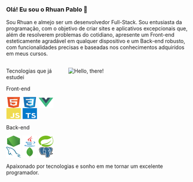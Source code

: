 ### Olá! Eu sou o Rhuan Pablo 👋

Sou Rhuan e almejo ser um desenvolvedor Full-Stack. Sou entusiasta da programação, com o objetivo de criar sites e aplicativos excepcionais que, além de resolverem problemas do cotidiano, apresente um Front-end esteticamente agradável em qualquer dispositivo e um Back-end robusto, com funcionalidades precisas e baseadas nos conhecimentos adquiridos em meus cursos.

<!-- <div style="display: inline_block"><br>
 <a href="https://www.instagram.com/rhuan_pablo_faria/" target="_blank"><img src="https://img.shields.io/badge/-Instagram-%23E4405F?style=for-the-badge&logo=instagram&logoColor=white" target="_blank"></a>
 <a href="https://www.linkedin.com/in/rhuan-pablo-de-faria-200aa7234/" target="_blank"><img src="https://img.shields.io/badge/-LinkedIn-%230077B5?style=for-the-badge&logo=linkedin&logoColor=white" target="_blank"></a>
</div> -->

##

<!-- ![Rhuan GitHub stats](https://github-readme-stats.vercel.app/api?username=RhuanPablodeFaria&show_icons=true&theme=radical)
[![Top Langs](https://github-readme-stats.vercel.app/api/top-langs/?username=RhuanPablodeFaria&hid_progress=true)](https://github.com/RhuanPablodeFaria/github-readme-stats) -->
<a href="#">
  <img
    src="https://media1.tenor.com/images/a7bd6b94430c1e66148d580209e377c5/tenor.gif?itemid=5043108"
    title="hello"
    width="335"
    height="243"
    align="right"
    alt="Hello, there!"
  />
</a>

Tecnologias que já estudei

  Front-end
  
  <img
    align="center"
    alt="HTML"
    height="30"
    width="40"
    src="https://raw.githubusercontent.com/devicons/devicon/master/icons/html5/html5-original.svg"
  />
  <img
    align="center"
    alt="CSS"
    height="30"
    width="40"
    src="https://raw.githubusercontent.com/devicons/devicon/master/icons/css3/css3-original.svg"
  />
  <img
    align="center"
    alt="VueJS"
    height="30"
    width="40"
    src="https://raw.githubusercontent.com/devicons/devicon/master/icons/vuejs/vuejs-original.svg"
  />
  <img
    align="center"
    alt="JavaScript"
    height="30"
    width="40"
    src="https://raw.githubusercontent.com/devicons/devicon/master/icons/javascript/javascript-plain.svg"
  />
  <img
    align="center"
    alt="TypeScript"
    height="30"
    width="40"
    src="https://raw.githubusercontent.com/devicons/devicon/master/icons/typescript/typescript-plain.svg"
  />

  Back-end
  
  <img
    align="center"
    alt="NodeJS"
    height="30"
    width="40"
    src="https://raw.githubusercontent.com/devicons/devicon/master/icons/nodejs/nodejs-original.svg"
  />
  <img
    align="center"
    alt="Java"
    height="30"
    width="40"
    src="https://raw.githubusercontent.com/devicons/devicon/master/icons/java/java-original.svg"
  />
  <img
    align="center"
    alt="SpringBoot"
    height="30"
    width="40"
    src="https://raw.githubusercontent.com/devicons/devicon/master/icons/spring/spring-original.svg"
  />
  <img
    align="center"
    alt="MySQL"
    height="30"
    width="40"
    src="https://raw.githubusercontent.com/devicons/devicon/master/icons/mysql/mysql-original.svg"
  />
  <img
    align="center"
    alt="MongoDB"
    height="30"
    width="40"
    src="https://raw.githubusercontent.com/devicons/devicon/master/icons/mongodb/mongodb-original.svg"
  />
  <img
    align="center"
    alt="PostgreSQL"
    height="30"
    width="40"
    src="https://raw.githubusercontent.com/devicons/devicon/master/icons/postgresql/postgresql-original.svg"
  />

Apaixonado por tecnologias e sonho em me tornar um excelente programador.
